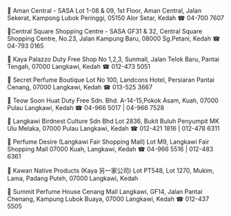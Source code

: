 📍 Aman Central - SASA
Lot 1-08 & 09, 1st Floor, Aman Central, Jalan Sekerat, Kampong Lubok Peringgi, 05150 Alor Setar, Kedah
☎︎ 04-700 7607

📍Central Square Shopping Centre - SASA
GF31 & 32, Central Square Shopping Centre, No.23, Jalan Kampung Baru, 08000 Sg.Petani, Kedah
☎︎ 04-793 0165

📍 Kaya Palazzo Duty Free Shop
No 1,2,3, Sunmall, Jalan Telok Baru, Pantai Tengah, 07000 Langkawi, Kedah
☎︎ 012-473 5051

📍 Secret Perfume Boutique
Lot No 100, Landcons Hotel, Persiaran Pantai Cenang, 07000 Langkawi, Kedah
☎︎ 013-525 3667

📍 Teow Soon Huat Duty Free Sdn. Bhd.
A-14-15,Pokok Asam, Kuah, 07000 Pulau Langkawi, Kedah
☎︎ 04-966 5017 | 04-966 7528

📍 Langkawi Birdnest Culture Sdn Bhd
Lot 2836, Bukit Buluh Penyumpit
MK Ulu Melaka, 07000 Pulau Langkawi, Kedah
☎︎ 012-421 1816 | 012-478 6311

📍 Perfume Desire (Langkawi Fair Shopping Mall)
Lot M9, Langkawi Fair Shopping Mall
07000 Kuah, Langkawi, Kedah
☎︎ 04-966 5516 | 012-483 6361

📍 Kawan Native Products (Kaya 另一家公司)
Lot PT548, Lot 1270, Mukim, Lama, Padang Puteh, 07000 Langkawi, Kedah

📍 Summit Perfume House
Cenang Mall Langkawi, GF14, Jalan Pantai Chenang, Kampung Lubok Buaya, 07000 Langkawi, Kedah
☎︎ 012-437 5505
